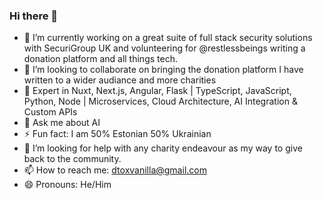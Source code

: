 ### Hi there 👋

- 🔭 I’m currently working on a great suite of full stack security solutions with SecuriGroup UK and volunteering for @restlessbeings writing a donation platform and all things tech.
- 👯 I’m looking to collaborate on bringing the donation platform I have written to a wider audiance and more charities
- 🌱 Expert in Nuxt, Next.js, Angular, Flask | TypeScript, JavaScript, Python, Node | Microservices, Cloud Architecture, AI Integration & Custom APIs
- 💬 Ask me about AI
- ⚡ Fun fact: I am 50% Estonian 50% Ukrainian
- 🤔 I’m looking for help with any charity endeavour as my way to give back to the community.
- 📫 How to reach me: dtoxvanilla@gmail.com
- 😄 Pronouns: He/Him

